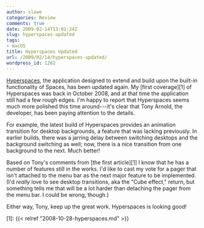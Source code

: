 ```yaml
---
author: slowe
categories: Review
comments: true
date: 2009-02-14T13:01:24Z
slug: hyperspaces-updated
tags:
- macOS
title: Hyperspaces Updated
url: /2009/02/14/hyperspaces-updated/
wordpress_id: 1202
---
```


[Hyperspaces](http://www.hyperspacesapp.com/), the application designed to extend and build upon the built-in functionality of Spaces, has been updated again. My [first coverage][1] of Hyperspaces was back in October 2008, and at that time the application still had a few rough edges. I'm happy to report that Hyperspaces seems much more polished this time around---it's clear that Tony Arnold, the developer, has been paying attention to the details.

For example, the latest build of Hyperspaces provides an animation transition for desktop backgrounds, a feature that was lacking previously. In earlier builds, there was a jarring delay between switching desktops and the background switching as well; now, there is a nice transition from one background to the next. Much better!

Based on Tony's comments from [the first article][1] I know that he has a number of features still in the works. I'd like to cast my vote for a pager that isn't attached to the menu bar as the next major feature to be implemented. (I'd _really_ love to see desktop transitions, aka the "Cube effect," return, but something tells me that will be a lot harder than detaching the pager from the menu bar. I could be wrong, though.)

Either way, Tony, keep up the great work. Hyperspaces is looking good!

[1]: {{< relref "2008-10-28-hyperspaces.md" >}}
